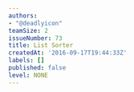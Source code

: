 ```yaml
---
authors:
- "@deadlyicon"
teamSize: 2
issueNumber: 73
title: List Sorter
createdAt: '2016-09-17T19:44:33Z'
labels: []
published: false
level: NONE
---
```






